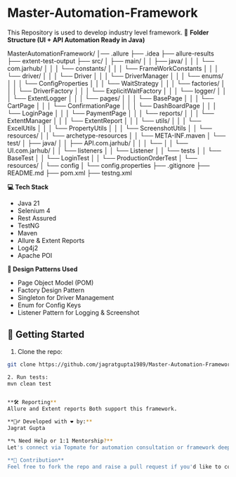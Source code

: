 # Master-Automation-Framework
This Repository is used to develop industry level framework.
📁 **Folder Structure (UI + API Automation Ready in Java)**

MasterAutomationFramework/
│── .allure
├── .idea
├── allure-results
├── extent-test-output
├── src/
│   ├── main/
│   │   ├── java/
│   │   │   └── com.jarhub/
│   │   │       └── constants/
│   │   │          └── FrameWorkConstants
│   │   │       └── driver/
│   │   │          └── Driver
│   │   │          └── DriverManager
│   │   │       └── enums/
│   │   │          └── ConfigProperties
│   │   │          └── WaitStrategy
│   │   │       └── factories/
│   │   │          └── DriverFactory
│   │   │          └── ExplicitWaitFactory
│   │   │       └── logger/
│   │   │          └── ExtentLogger
│   │   │       └── pages/
│   │   │          └── BasePage
│   │   │          └── CartPage
│   │   │          └── ConfirmationPage
│   │   │          └── DashBoardPage
│   │   │          └── LoginPage
│   │   │          └── PaymentPage
│   │   │       └── reports/
│   │   │          └── ExtentManager
│   │   │          └── ExtentReport
│   │   │       └── utils/
│   │   │          └── ExcelUtils
│   │   │          └── PropertyUtils
│   │   │          └── ScreenshotUtils
│   │   └── resources/
│   │       └── archetype-resources
│   │       └── META-INF.maven
│   └── test/
│       ├── java/
│       │   ├── API.com.jarhub/
│       │   │   └── 
│       │   └── UI.com.jarhub/
│       │       └── listeners
│       │           └── Listener
│       │       └── tests
│       │           └── BaseTest
│       │           └── LoginTest
│       │           └── ProductionOrderTest
│       └── resources/
│           └── config
│               └── config.properties
├── .gitignore
├── README.md
├── pom.xml
├── testng.xml

**💻 Tech Stack**
- Java 21
- Selenium 4
- Rest Assured
- TestNG
- Maven
- Allure & Extent Reports
- Log4j2
- Apache POI

**🧩 Design Patterns Used**
- Page Object Model (POM)
- Factory Design Pattern 
- Singleton for Driver Management 
- Enum for Config Keys 
- Listener Pattern for Logging & Screenshot


## 🚀 Getting Started

1. Clone the repo:
```bash
git clone https://github.com/jagratgupta1989/Master-Automation-Framework.git

2. Run tests:
mvn clean test


**🛠️ Reporting**
Allure and Extent reports Both support this framework.

**🙋‍♂️ Developed with ❤️ by:**
Jagrat Gupta

**📞 Need Help or 1:1 Mentorship?**
Let's connect via Topmate for automation consultation or framework deep dives.

**🙌 Contribution**
Feel free to fork the repo and raise a pull request if you'd like to contribute!







